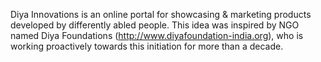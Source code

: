 Diya Innovations is an online portal for showcasing & marketing products developed by differently abled people. This idea was inspired by NGO named Diya Foundations (http://www.diyafoundation-india.org), who is working proactively towards this initiation for more than a decade.
